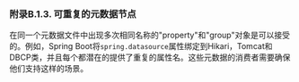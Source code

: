 ### 附录B.1.3. 可重复的元数据节点

在同一个元数据文件中出现多次相同名称的"property"和"group"对象是可以接受的。例如，Spring Boot将`spring.datasource`属性绑定到Hikari，Tomcat和DBCP类，并且每个都潜在的提供了重复的属性名。这些元数据的消费者需要确保他们支持这样的场景。
